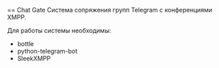 == Chat Gate
Система сопряжения групп Telegram с конференциями XMPP.

Для работы системы необходимы:

* bottle
* python-telegram-bot
* SleekXMPP